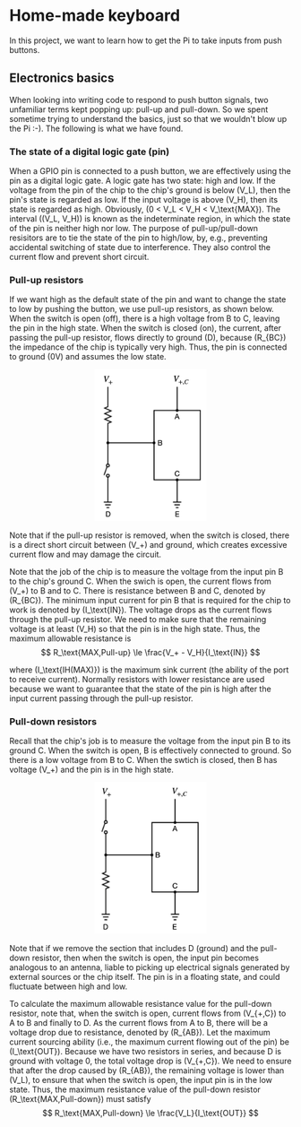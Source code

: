 # Home-made keyboard

In this project, we want to learn how to get the Pi to take inputs from push buttons.


## Electronics basics
When looking into writing code to respond to push button signals, two unfamiliar terms kept popping up: pull-up and pull-down. So we spent sometime trying to understand the basics, just so that we wouldn't blow up the Pi :-). The following is what we have found.

### The state of a digital logic gate (pin)
When a GPIO pin is connected to a push button, we are effectively using the pin as a digital logic gate. A logic gate has two state: high and low. If the voltage from the pin of the chip to the chip's ground is below \(V_L\), then the pin's state is regarded as low. If the input voltage is above \(V_H\), then its state is regarded as high. Obviously, \(0 < V_L < V_H < V_\text{MAX}\). The interval \((V_L, V_H)\) is known as the indeterminate region, in which the state of the pin is neither high nor low. The purpose of pull-up/pull-down resisitors are to tie the state of the pin to high/low, by, e.g., preventing accidental switching of state due to interference. They also control the current flow and prevent short circuit.


### Pull-up resistors
If we want high as the default state of the pin and want to change the state to low by pushing the button, we use pull-up resistors, as shown below. When the switch is open (off), there is a high voltage from B to C, leaving the pin in the high state. When the switch is closed (on), the current, after passing the pull-up resistor, flows directly to ground (D), because \(R_{BC}\) the impedance of the chip is typically very high. Thus, the pin is connected to ground (0V) and assumes the low state.
<center>
<img src="figs/home_made_keyboard_pull_up_resistor.png" alt="pull-up resistors" width="200">
</center>


Note that if the pull-up resistor is removed, when the switch is closed, there is a direct short circuit between \(V_+\) and ground, which creates excessive current flow and may damage the circuit.

Note that the job of the chip is to measure the voltage from the input pin B to the chip's ground C. When the swich is open, the current flows from \(V_+\) to B and to C. There is resistance between B and C, denoted by \(R_{BC}\). The minimum input current for pin B that is required for the chip to work is denoted by \(I_\text{IN}\). The voltage drops as the current flows through the pull-up resistor. We need to make sure that the remaining voltage is at least \(V_H\) so that the pin is in the high state. Thus, the maximum allowable resistance is
$$
R_\text{MAX,Pull-up} \le \frac{V_+ - V_H}{I_\text{IN}}
$$

where \(I_\text{IH(MAX)}\) is the maximum sink current (the ability of the port to receive current). Normally resistors with lower resistance are used because we want to guarantee that the state of the pin is high after the input current passing through the pull-up resistor.


### Pull-down resistors
Recall that the chip's job is to measure the voltage from the input pin B to its ground C. When the switch is open, B is effectively connected to ground. So there is a low voltage from B to C. When the swtich is closed, then B has voltage \(V_+\) and the pin is in the high state. 
<center>
<img src="figs/home_made_keyboard_pull_down_resistor.png" alt="pull-down resistors" width="200">
</center>


Note that if we remove the section that includes D (ground) and the pull-down resistor, then when the switch is open, the input pin becomes analogous to an antenna, liable to picking up electrical signals generated by external sources or the chip itself. The pin is in a floating state, and could fluctuate between high and low.

To calculate the maximum allowable resistance value for the pull-down resistor, note that, when the switch is open, current flows from \(V_{+,C}\) to A to B and finally to D. As the current flows from A to B, there will be a voltage drop due to resistance, denoted by \(R_{AB}\). Let the maximum current sourcing ability (i.e., the maximum current flowing out of the pin) be \(I_\text{OUT}\). Because we have two resistors in series, and because D is ground with voltage 0, the total voltage drop is \(V_{+,C}\). We need to ensure that after the drop caused by \(R_{AB}\), the remaining voltage is lower than \(V_L\), to ensure that when the switch is open, the input pin is in the low state. Thus, the maximum resistance value of the pull-down resistor \(R_\text{MAX,Pull-down}\) must satisfy 
$$
R_\text{MAX,Pull-down}  \le \frac{V_L}{I_\text{OUT}}
$$